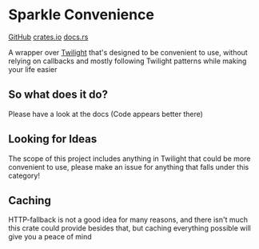 # Sparkle Convenience

[GitHub](https://github.com/laralove143/sparkle-convenience)
[crates.io](https://crates.io/crates/sparkle-convenience)
[docs.rs](https://docs.rs/sparkle-convenience/latest)

A wrapper over [Twilight](https://github.com/twilight-rs/twilight) that's designed to be convenient to use, without
relying on callbacks and mostly following Twilight patterns while making your life easier

## So what does it do?

Please have a look at the docs (Code appears better there)

## Looking for Ideas

The scope of this project includes anything in Twilight that could be more convenient to use, please make an
issue for anything that falls under this category!

## Caching

HTTP-fallback is not a good idea for many reasons, and there isn't much this crate could provide besides that, but
caching everything possible will give you a peace of mind
